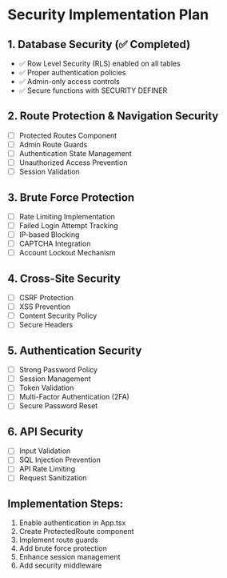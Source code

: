# Security Implementation Plan

## 1. Database Security (✅ Completed)
- ✅ Row Level Security (RLS) enabled on all tables
- ✅ Proper authentication policies
- ✅ Admin-only access controls
- ✅ Secure functions with SECURITY DEFINER

## 2. Route Protection & Navigation Security
- [ ] Protected Routes Component
- [ ] Admin Route Guards
- [ ] Authentication State Management
- [ ] Unauthorized Access Prevention
- [ ] Session Validation

## 3. Brute Force Protection
- [ ] Rate Limiting Implementation
- [ ] Failed Login Attempt Tracking
- [ ] IP-based Blocking
- [ ] CAPTCHA Integration
- [ ] Account Lockout Mechanism

## 4. Cross-Site Security
- [ ] CSRF Protection
- [ ] XSS Prevention
- [ ] Content Security Policy
- [ ] Secure Headers

## 5. Authentication Security
- [ ] Strong Password Policy
- [ ] Session Management
- [ ] Token Validation
- [ ] Multi-Factor Authentication (2FA)
- [ ] Secure Password Reset

## 6. API Security
- [ ] Input Validation
- [ ] SQL Injection Prevention
- [ ] API Rate Limiting
- [ ] Request Sanitization

## Implementation Steps:
1. Enable authentication in App.tsx
2. Create ProtectedRoute component
3. Implement route guards
4. Add brute force protection
5. Enhance session management
6. Add security middleware